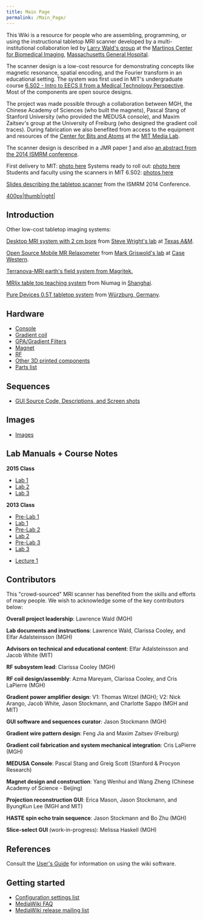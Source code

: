 ```yaml
---
title: Main Page
permalink: /Main_Page/
---
```


This Wiki is a resource for people who are assembling, programming, or
using the instructional tabletop MRI scanner developed by a
multi-institutional collaboration led by [Larry Wald's
group](http://www.nmr.mgh.harvard.edu/martinos/people/showPerson.php?people_id=178)
at the [Martinos Center for Biomedical
Imaging](http://www.nmr.mgh.harvard.edu/martinos/flashHome.php),
[Massachusetts General Hospital](http://www.massgeneral.org/).

The scanner design is a low-cost resource for demonstrating concepts
like magnetic resonance, spatial encoding, and the Fourier transform in
an educational setting. The system was first used in MIT's undergraduate
course [6.S02 - Intro to EECS II from a Medical Technology
Perspective](http://www.eecs.mit.edu/academics-admissions/academic-information/subject-updates-st-2013/6s02).
Most of the components are open source designs.

The project was made possible through a collaboration between MGH, the
Chinese Academy of Sciences (who built the magnets), Pascal Stang of
Stanford University (who provided the MEDUSA console), and Maxim
Zaitsev's group at the University of Freiburg (who designed the gradient
coil traces). During fabrication we also benefited from access to the
equipment and resources of the [Center for Bits and
Atoms](http://cba.mit.edu/) at the [MIT Media
Lab](http://media.mit.edu/).

The scanner design is described in a JMR paper
[1](https://tabletop.martinos.org/images/a/a6/1-s2.0-S1090780719302642-main.pdf)
and also [an abstract from the 2014 ISMRM
conference](http://archive.ismrm.org/2014/4819.html).

First delivery to MIT:
<a href="/wiki_files/First_delivery_of_systems.JPG" class="wikilink"
title="photo here">photo here</a> Systems ready to roll out:
<a href="/wiki_files/Systems_ready_to_roll.jpg" class="wikilink"
title="photo here">photo here</a> Students and faculty using the
scanners in MIT 6.S02:
<a href="/wiki_files/Tabletop_scanners_6S02.png" class="wikilink"
title="photos here">photos here</a>

<a href="/wiki_files/Tabletop_e_poster_ISMRM_2014_V1.pdf" class="wikilink"
title="Slides describing the tabletop scanner">Slides describing the
tabletop scanner</a> from the ISMRM 2014 Conference.

<a href="/wiki_files/System_cart.jpg" class="wikilink"
title="400px|thumb|right|">400px|thumb|right|</a>

## Introduction

Other low-cost tabletop imaging systems:

[Desktop MRI system with 2 cm
bore](http://www.ncbi.nlm.nih.gov/pubmed/11755094) from [Steve Wright's
lab](http://www.ece.tamu.edu/~mrsl/wright_ee_dept_bio.html) at [Texas
A&M](http://www.tamu.edu/).

<a href="/wiki_files/Relaxometer_griswold.pdf" class="wikilink"
title="Open Source Mobile MR Relaxometer">Open Source Mobile MR
Relaxometer</a> from [Mark Griswold's
lab](http://ccir.case.edu/People/MarkAlanGriswoldPhD) at [Case
Western](http://www.case.edu/).

[Terranova-MRI earth's field system from
Magritek.](http://www.magritek.com/products-terranova-overview)

[MRIjx table top teaching system](http://www.ebresearch.net/) from
Niumag in [Shanghai](http://en.wikipedia.org/wiki/Shanghai).

[Pure Devices 0.5T tabletop system](http://pure-devices.com/) from
[Würzburg, Germany](http://en.wikipedia.org/wiki/Wurzburg).

## Hardware

- <a href="/md_pages/Hardware:Console.md" class="wikilink" title="Console">Console</a>
- <a href="/md_pages/Hardware:Gradient_coil.md" class="wikilink"
  title="Gradient coil">Gradient coil</a>
- <a href="/md_pages/Hardware:GPA.md" class="wikilink"
  title="GPA/Gradient Filters">GPA/Gradient Filters</a>
- <a href="/md_pages/Hardware:Magnet.md" class="wikilink" title="Magnet">Magnet</a>
- <a href="/md_pages/Hardware:RF.md" class="wikilink" title="RF">RF</a>
- <a href="/wiki_files/Other_Components.zip" class="wikilink"
  title="Other 3D printed components">Other 3D printed components</a>
- <a href="/wiki_files/Parts_list_tabletop_MRI_scanner.pdf" class="wikilink"
  title="Parts list">Parts list</a>

## Sequences

- <a href="/md_pages/Hardware:SourceCode.md" class="wikilink"
  title="GUI Source Code, Descriptions, and Screen shots">GUI Source Code,
  Descriptions, and Screen shots</a>

## Images

- <a href="/md_pages/Images:Images.md" class="wikilink" title="Images">Images</a>

## Lab Manuals + Course Notes

**2015 Class**

- <a href="/wiki_files/2015_04_28_6.s03_MRI_Lab3_v9.pdf" class="wikilink"
  title="Lab 1">Lab 1</a>
- <a href="/wiki_files/2015_04_09_MRI_Lab1_6.S03_v6_lab.pdf" class="wikilink"
  title="Lab 2">Lab 2</a>
- <a href="/wiki_files/2015_03_26MRILab2_6.S03v5.pdf" class="wikilink"
  title="Lab 3">Lab 3</a>

**2013 Class**

- <a href="/wiki_files/Prelab1.pdf" class="wikilink" title="Pre-Lab 1">Pre-Lab
  1</a>
- <a href="/wiki_files/Lab1.pdf" class="wikilink" title="Lab 1">Lab 1</a>
- <a href="/wiki_files/Prelab2.pdf" class="wikilink" title="Pre-Lab 2">Pre-Lab
  2</a>
- <a href="/wiki_files/Lab2.pdf" class="wikilink" title="Lab 2">Lab 2</a>
- <a href="/wiki_files/Prelab3.pdf" class="wikilink" title="Pre-Lab 3">Pre-Lab
  3</a>
- <a href="/wiki_files/Lab3.pdf" class="wikilink" title="Lab 3">Lab 3</a>

<!-- -->

- <a href="/wiki_files/Lecture1.pdf" class="wikilink" title="Lecture 1">Lecture
  1</a>

## Contributors

This "crowd-sourced" MRI scanner has benefited from the skills and
efforts of many people. We wish to acknowledge some of the key
contributors below:

**Overall project leadership**: Lawrence Wald (MGH)

**Lab documents and instructions**: Lawrence Wald, Clarissa Cooley, and
Elfar Adalsteinsson (MGH)

**Advisors on technical and educational content**: Elfar Adalsteinsson
and Jacob White (MIT)

**RF subsystem lead**: Clarissa Cooley (MGH)

**RF coil design/assembly**: Azma Mareyam, Clarissa Cooley, and Cris
LaPierre (MGH)

**Gradient power amplifier design**: V1: Thomas Witzel (MGH); V2: Nick
Arango, Jacob White, Jason Stockmann, and Charlotte Sappo (MGH and MIT)

**GUI software and sequences curator**: Jason Stockmann (MGH)

**Gradient wire pattern design**: Feng Jia and Maxim Zaitsev (Freiburg)

**Gradient coil fabrication and system mechanical integration**: Cris
LaPierre (MGH)

**MEDUSA Console**: Pascal Stang and Greig Scott (Stanford & Procyon
Research)

**Magnet design and construction**: Yang Wenhui and Wang Zheng (Chinese
Academy of Science - Beijing)

**Projection reconstruction GUI**: Erica Mason, Jason Stockmann, and
ByungKun Lee (MGH and MIT)

**HASTE spin echo train sequence**: Jason Stockmann and Bo Zhu (MGH)

**Slice-select GUI** (work-in-progress): Melissa Haskell (MGH)

## References

Consult the [User's Guide](http://meta.wikimedia.org/wiki/Help:Contents)
for information on using the wiki software.

## Getting started

- [Configuration settings
  list](http://www.mediawiki.org/wiki/Manual:Configuration_settings)
- [MediaWiki FAQ](http://www.mediawiki.org/wiki/Manual:FAQ)
- [MediaWiki release mailing
  list](https://lists.wikimedia.org/mailman/listinfo/mediawiki-announce)